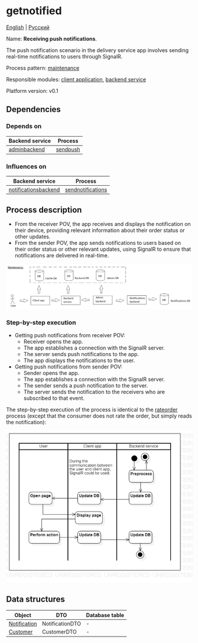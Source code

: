 # getnotified

[English](getnotified.md) | [Русский](getnotified.ru.md)

Name: **Receiving push notifications**.

The push notification scenario in the delivery service app involves sending real-time notifications to users through SignalR. 

Process pattern: [maintenance](../../processpatterns/maintenance.md)

Responsible modules: [client application](../../frontend/customerclient.md), [backend service](../../backend/customerbackend.md)

Platform version: v0.1

## Dependencies

### Depends on

| Backend service | Process |
| --- | ---- |
| [adminbackend](../../backend/adminbackend.md) | [sendpush](../notificationsbackend/sendpush.md) |

### Influences on

| Backend service | Process |
| --- | ---- |
| [notificationsbackend](../../backend/notificationsbackend.md) | [sendnotifications](../notificationsbackend/sendnotifications.md) |

## Process description

- From the receiver POV, the app receives and displays the notification on their device, providing relevant information about their order status or other updates.
- From the sender POV, the app sends notifications to users based on their order status or other relevant updates, using SignalR to ensure that notifications are delivered in real-time.

![maintenance_overall](../../img/processpatterns/maintenance_overall.png)

### Step-by-step execution

- Getting push notifications from receiver POV:
    - Receiver opens the app.
    - The app establishes a connection with the SignalR server.
    - The server sends push notifications to the app.
    - The app displays the notifications to the user.
- Getting push notifications from sender POV:
    - Sender opens the app.
    - The app establishes a connection with the SignalR server.
    - The sender sends a push notification to the server.
    - The server sends the notification to the receivers who are subscribed to that event.

The step-by-step execution of the process is identical to the [rateorder](../customer/rateorder.md) process (except that the consumer does not rate the order, but simply reads the notification):

![customer.rateorder](../../img/activitydiagrams/customer.rateorder.png)

## Data structures

| Object | DTO | Database table |
| --- | ---- | --- |
| [Notification](https://github.com/alexeysp11/workflow-lib/blob/main/src/Models/Business/Customers/Notification.cs) | NotificationDTO | - |
| [Customer](https://github.com/alexeysp11/workflow-lib/blob/main/src/Models/Business/Customers/Customer.cs) | CustomerDTO | - |
